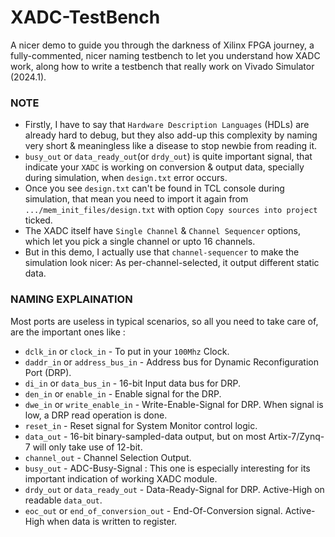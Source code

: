 # XADC-TestBench 
A nicer demo to guide you through the darkness of Xilinx FPGA journey, a fully-commented, nicer naming testbench to let you understand how XADC work, along how to write a testbench that really work on Vivado Simulator (2024.1).

### NOTE 
- Firstly, I have to say that `Hardware Description Languages` (HDLs) are already hard to debug, but they also add-up this complexity by naming very short & meaningless like a disease to stop newbie from reading it.
- `busy_out` or `data_ready_out`(or `drdy_out`) is quite important signal, that indicate your `XADC` is working on conversion & output data, specially during simulation, when `design.txt` error occurs.
- Once you see `design.txt` can't be found in TCL console during simulation, that mean you need to import it again from `.../mem_init_files/design.txt` with option `Copy sources into project` ticked.
- The XADC itself have `Single Channel` & `Channel Sequencer` options, which let you pick a single channel or upto 16 channels.
- But in this demo, I actually use that `channel-sequencer` to make the simulation look nicer: As per-channel-selected, it output different static data.


### NAMING EXPLAINATION
Most ports are useless in typical scenarios, so all you need to take care of, are the important ones like :
-   `dclk_in` or `clock_in` - To put in your `100Mhz` Clock.
-   `daddr_in` or `address_bus_in` - Address bus for Dynamic Reconfiguration Port (DRP).
-   `di_in` or `data_bus_in` - 16-bit Input data bus for DRP.
-   `den_in` or `enable_in` - Enable signal for the DRP.
-   `dwe_in` or `write_enable_in` - Write-Enable-Signal for DRP. When signal is low, a DRP read operation is done.
-   `reset_in` - Reset signal for System Monitor control logic.
-   `data_out` - 16-bit binary-sampled-data output, but on most Artix-7/Zynq-7 will only take use of 12-bit.
-   `channel_out` - Channel Selection Output.
-   `busy_out` - ADC-Busy-Signal : This one is especially interesting for its important indication of working XADC module.
-   `drdy_out` or `data_ready_out` - Data-Ready-Signal for DRP. Active-High on readable `data_out`.
-   `eoc_out` or `end_of_conversion_out` - End-Of-Conversion signal. Active-High when data is written to register.

